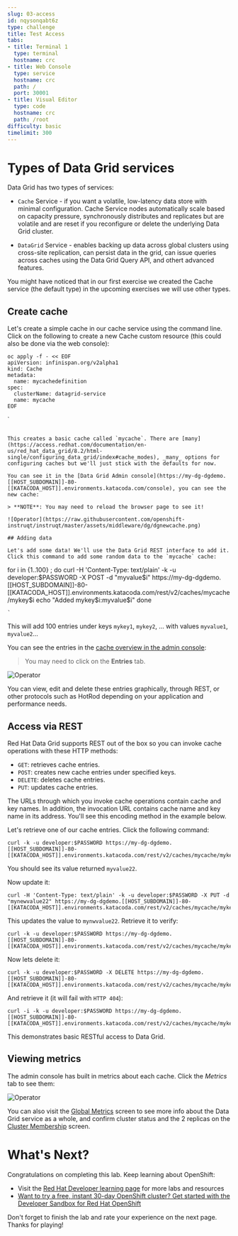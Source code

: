 ```yaml
---
slug: 03-access
id: nqysonqabt6z
type: challenge
title: Test Access
tabs:
- title: Terminal 1
  type: terminal
  hostname: crc
- title: Web Console
  type: service
  hostname: crc
  path: /
  port: 30001
- title: Visual Editor
  type: code
  hostname: crc
  path: /root
difficulty: basic
timelimit: 300
---
```

# Types of Data Grid services

Data Grid has two types of services:

* `Cache` Service - if you want a volatile, low-latency data store with minimal configuration. Cache Service nodes automatically scale based on capacity pressure, synchronously distributes and replicates but are volatile and are reset if you reconfigure or delete the underlying Data Grid cluster.

* `DataGrid` Service - enables backing up data across global clusters using cross-site replication, can persist data in the grid, can issue queries across caches using the Data Grid Query API, and othert advanced features.

You might have noticed that in our first exercise we created the Cache service (the default type) in the upcoming exercises we will use other types.

## Create cache

Let's create a simple cache in our cache service using the command line. Click on the following to create a new Cache custom resource (this could also be done via the web console):

```
oc apply -f - << EOF
apiVersion: infinispan.org/v2alpha1
kind: Cache
metadata:
  name: mycachedefinition
spec:
  clusterName: datagrid-service
  name: mycache
EOF
```
`
```

This creates a basic cache called `mycache`. There are [many](https://access.redhat.com/documentation/en-us/red_hat_data_grid/8.2/html-single/configuring_data_grid/index#cache_modes), _many_ options for configuring caches but we'll just stick with the defaults for now.

You can see it in the [Data Grid Admin console](https://my-dg-dgdemo.[[HOST_SUBDOMAIN]]-80-[[KATACODA_HOST]].environments.katacoda.com/console), you can see the new cache:

> **NOTE**: You may need to reload the browser page to see it!

![Operator](https://raw.githubusercontent.com/openshift-instruqt/instruqt/master/assets/middleware/dg/dgnewcache.png)

## Adding data

Let's add some data! We'll use the Data Grid REST interface to add it. Click this command to add some random data to the `mycache` cache:

```
for i in {1..100} ; do
  curl -H 'Content-Type: text/plain' -k -u developer:$PASSWORD -X POST -d "myvalue$i" https://my-dg-dgdemo.[[HOST_SUBDOMAIN]]-80-[[KATACODA_HOST]].environments.katacoda.com/rest/v2/caches/mycache/mykey$i
  echo "Added mykey$i:myvalue$i"
done
```
`
```

This will add 100 entries under keys `mykey1`, `mykey2`, ... with values `myvalue1`, `myvalue2`...

You can see the entries in the [cache overview in the admin console](https://my-dg-dgdemo.[[HOST_SUBDOMAIN]]-80-[[KATACODA_HOST]].environments.katacoda.com/console/cache/mycache):

> You may need to click on the **Entries** tab.

![Operator](https://raw.githubusercontent.com/openshift-instruqt/instruqt/master/assets/middleware/dg/entries.png)

You can view, edit and delete these entries graphically, through REST, or other protocols such as HotRod depending on your application and performance needs.

## Access via REST

Red Hat Data Grid supports REST out of the box so you can invoke cache operations with these HTTP methods:

* `GET`: retrieves cache entries.
* `POST`: creates new cache entries under specified keys.
* `DELETE`: deletes cache entries.
* `PUT`: updates cache entries.

The URLs through which you invoke cache operations contain cache and key names. In addition, the invocation URL contains cache name and key name in its address. You'll see this encoding method in the example below.

Let's retrieve one of our cache entries. Click the following command:

```
curl -k -u developer:$PASSWORD https://my-dg-dgdemo.[[HOST_SUBDOMAIN]]-80-[[KATACODA_HOST]].environments.katacoda.com/rest/v2/caches/mycache/mykey22
```

You should see its value returned `myvalue22`.

Now update it:

```
curl -H 'Content-Type: text/plain' -k -u developer:$PASSWORD -X PUT -d "mynewvalue22" https://my-dg-dgdemo.[[HOST_SUBDOMAIN]]-80-[[KATACODA_HOST]].environments.katacoda.com/rest/v2/caches/mycache/mykey22
```

This updates the value to `mynwvalue22`. Retrieve it to verify:

```
curl -k -u developer:$PASSWORD https://my-dg-dgdemo.[[HOST_SUBDOMAIN]]-80-[[KATACODA_HOST]].environments.katacoda.com/rest/v2/caches/mycache/mykey22
```

Now lets delete it:

```
curl -k -u developer:$PASSWORD -X DELETE https://my-dg-dgdemo.[[HOST_SUBDOMAIN]]-80-[[KATACODA_HOST]].environments.katacoda.com/rest/v2/caches/mycache/mykey22
```

And retrieve it (it will fail with `HTTP 404`):

```
curl -i -k -u developer:$PASSWORD https://my-dg-dgdemo.[[HOST_SUBDOMAIN]]-80-[[KATACODA_HOST]].environments.katacoda.com/rest/v2/caches/mycache/mykey22
```

This demonstrates basic RESTful access to Data Grid.

## Viewing metrics

The admin console has built in metrics about each cache. Click the _Metrics_ tab to see them:

![Operator](https://raw.githubusercontent.com/openshift-instruqt/instruqt/master/assets/middleware/dg/adminmetrics.png)

You can also visit the [Global Metrics](https://my-dg-dgdemo.[[HOST_SUBDOMAIN]]-80-[[KATACODA_HOST]].environments.katacoda.com/console/global-stats) screen to see more info about the Data Grid service as a whole, and confirm cluster status and the 2 replicas on the [Cluster Membership](https://my-dg-dgdemo.[[HOST_SUBDOMAIN]]-80-[[KATACODA_HOST]].environments.katacoda.com/console/cluster-membership) screen.




# What's Next?

Congratulations on completing this lab. Keep learning about OpenShift:

* Visit the [Red Hat Developer learning page](https://developers.redhat.com/learn) for more labs and resources
* [Want to try a free, instant 30-day OpenShift cluster? Get started with the Developer Sandbox for Red Hat OpenShift](https://developers.redhat.com/developer-sandbox)

Don't forget to finish the lab and rate your experience on the next page. Thanks for playing!
